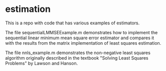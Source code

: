# estimation
This is a repo with code that has various examples of estimators. 

The file sequentialLMMSEExample.m demonstrates how to implement the sequential linear minimum mean square error estimator and compares it with the results from the matrix implementation of least squares estimation.

The file nnls_example.m demonstrates the non-negative least squares algorithm originally described in the textbook "Solving Least Squares Problems" by Lawson and Hanson.
